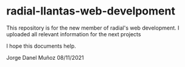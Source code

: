 # radial-llantas-web-develpoment
This repository is for the new member of radial's web development.
I uploaded all relevant information for the next projects

I hope this documents help.

Jorge Danel Muñoz
08/11/2021
